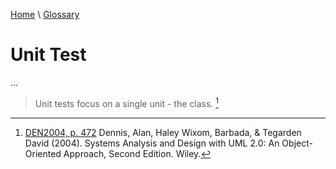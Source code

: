 [Home](../../index.html) \ [Glossary](glossary.html)

# Unit Test

...  


> Unit tests focus on a single unit - the class. [^1]  

[^1]: [DEN2004, p. 472](../references/books/Systems-Analysis-and-Design-with-UML-Version-2-0-An-Object-Oriented-Approach.html) Dennis, Alan, Haley Wixom, Barbada, & Tegarden David (2004). Systems Analysis and Design with UML 2.0: An Object-Oriented Approach, Second Edition. Wiley.  